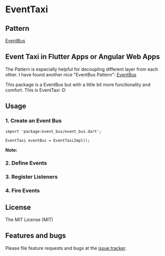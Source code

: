 
# EventTaxi

## Pattern

[EventBus](https://en.wikipedia.org/wiki/Publish%E2%80%93subscribe_pattern)

## Event Taxi in Flutter Apps or Angular Web Apps

The Pattern is especially helpful for decoupling different layer from each other.
I have found another nice "EventBus Pattern": [EventBus](https://github.com/marcojakob/dart-event-bus)

This package is a EventBus but with a little bit more functionality and comfort.
This is EventTaxi :D

## Usage


### 1. Create an Event Bus

```
import 'package:event_bus/event_bus.dart';

EventTaxi eventBus = EventTaxiImpl();
```

**Note:**

### 2. Define Events

### 3. Register Listeners

### 4. Fire Events


## License

The MIT License (MIT)

## Features and bugs

Please file feature requests and bugs at the [issue tracker][tracker].

[tracker]: https://github.com/tikkrapp/event_taxi/issues
